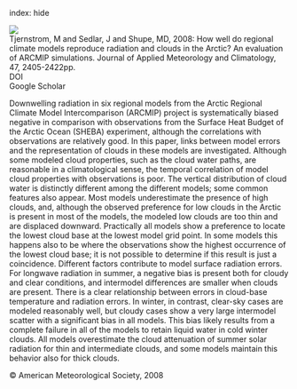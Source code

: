 index: hide

<div class="Citation">
    <div class="Citation-thumb CitationThumb-linked"  data-href="https://doi.org/10.1175/2008jamc1845.1">
      <img src="https://static.claimspace.cloud/climate-study-static/refs/thumbs/9/Tjernstrom_et_al_2008-thumb.png" />
    </div>

  <div class="Citation-body">
    <div class="Citation-text">Tjernstrom, M and Sedlar, J and Shupe, MD, 2008: How well do regional climate models reproduce radiation and clouds in the Arctic? An evaluation of ARCMIP simulations. <span class="Article-journal">Journal of Applied Meteorology and Climatology, </span><span class="Article-volume">47, </span>2405-2422pp.</div>
    <div class="Citation-links">
      <div class="CitationLink" data-href="https://doi.org/10.1175/2008jamc1845.1">
        <div class="CitationLink-icon CitationLink-Doi"></div>
        <div class="CitationLink-text">DOI</div>
      </div>
      <div class="CitationLink" data-href="https://scholar.google.com/scholar?q=10.1175/2008jamc1845.1">
        <div class="CitationLink-icon CitationLink-Scholar"></div>
        <div class="CitationLink-text">Google Scholar</div>
      </div>
    </div>
  </div>
</div>

Downwelling radiation in six regional models from the Arctic Regional Climate Model Intercomparison (ARCMIP) project is systematically biased negative in comparison with observations from the Surface Heat Budget of the Arctic Ocean (SHEBA) experiment, although the correlations with observations are relatively good. In this paper, links between model errors and the representation of clouds in these models are investigated. Although some modeled cloud properties, such as the cloud water paths, are reasonable in a climatological sense, the temporal correlation of model cloud properties with observations is poor. The vertical distribution of cloud water is distinctly different among the different models; some common features also appear. Most models underestimate the presence of high clouds, and, although the observed preference for low clouds in the Arctic is present in most of the models, the modeled low clouds are too thin and are displaced downward. Practically all models show a preference to locate the lowest cloud base at the lowest model grid point. In some models this happens also to be where the observations show the highest occurrence of the lowest cloud base; it is not possible to determine if this result is just a coincidence. Different factors contribute to model surface radiation errors. For longwave radiation in summer, a negative bias is present both for cloudy and clear conditions, and intermodel differences are smaller when clouds are present. There is a clear relationship between errors in cloud-base temperature and radiation errors. In winter, in contrast, clear-sky cases are modeled reasonably well, but cloudy cases show a very large intermodel scatter with a significant bias in all models. This bias likely results from a complete failure in all of the models to retain liquid water in cold winter clouds. All models overestimate the cloud attenuation of summer solar radiation for thin and intermediate clouds, and some models maintain this behavior also for thick clouds.

<div class="Citation-copy">
&copy; American Meteorological Society, 2008
</div>